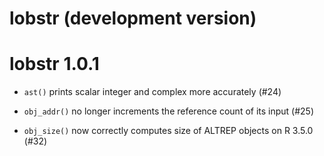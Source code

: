 # lobstr (development version)

# lobstr 1.0.1

* `ast()` prints scalar integer and complex more accurately (#24)

* `obj_addr()` no longer increments the reference count of its input (#25)

* `obj_size()` now correctly computes size of ALTREP objects on R 3.5.0 (#32)
